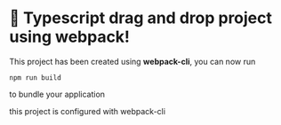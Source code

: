 # 🚀 Typescript drag and drop project using webpack!

This project has been created using **webpack-cli**, you can now run
```
npm run build
```

to bundle your application

this project is configured with webpack-cli 
